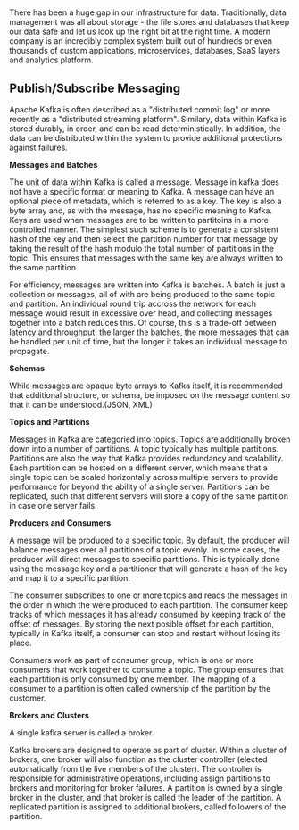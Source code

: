 # 

There has been a huge gap in our infrastructure for data. Traditionally, data management was all about storage - the file stores and databases that keep our data safe and let us look up the right bit at the right time. A modern company is an incredibly complex system built out of hundreds or even thousands of custom applications, microservices, databases, SaaS layers and analytics platform.

## Publish/Subscribe Messaging

Apache Kafka is often described as a "distributed commit log" or more recently as a "distributed streaming platform". Similary, data within Kafka is stored durably, in order, and can be read deterministically. In addition, the data can be distributed within the system to provide additional protections against failures.

**Messages and Batches**

The unit of data within Kafka is called a message. Message in kafka does not have a specific format or meaning to Kafka. A message can have an optional piece of metadata, which is referred to as a key. The key is also a byte array and, as with the message, has no specific meaning to Kafka. Keys are used when messages are to be written to partitoins in a more controlled manner. The simplest such scheme is to generate a consistent hash of the key and then select the partition number for that message by taking the result of the hash modulo the total number of partitions in the topic. This ensures that messages with the same key are always written to the same partition.

For efficiency, messages are written into Kafka is batches. A batch is just a collection or messages, all of with are being produced to the same topic and partition. An individual round trip accross the network for each message would result in excessive over head, and collecting messages together into a batch reduces this. Of course, this is a trade-off between latency and throughput: the larger the batches, the more messages that can be handled per unit of time, but the longer it takes an individual message to propagate.

**Schemas**

While messages are opaque byte arrays to Kafka itself, it is recommended that additional structure, or schema, be imposed on the message content so that it can be understood.(JSON, XML)

**Topics and Partitions**

Messages in Kafka are categoried into topics. Topics are additionally broken down into a number of partitions. A topic typically has multiple partitions. Partitions are also the way that Kafka provides redundancy and scalability. Each partition can be hosted on a different server, which means that a single topic can be scaled horizontally across multiple servers to provide performance for beyond the ability of a single server. Partitions can be replicated, such that different servers will store a copy of the same partition in case one server fails.

**Producers and Consumers**

A message will be produced to a specific topic. By default, the producer will balance messages over all partitions of a topic evenly. In some cases, the producer will direct messages to specific partitions. This is typically done using the message key and a partitioner that will generate a hash of the key and map it to a specific partition. 

The consumer subscribes to one or more topics and reads the messages in the order in which the were produced to each partition. The consumer keep tracks of which messages it has already consumed by keeping track of the offset of messages. By storing the next posible offset for each partition, typically in Kafka itself, a consumer can stop and restart without losing its place.

Consumers work as part of consumer group, which is one or more consumers that work together to consume a topic. The group ensures that each partition is only consumed by one member. The mapping of a consumer to a partition is often called ownership of the partition by the customer.

**Brokers and Clusters**

A single kafka server is called a broker. 

Kafka brokers are designed to operate as part of cluster. Within a cluster of brokers, one broker will also function as the cluster controller (elected automatically from the live members of the cluster). The controller is responsible for administrative operations, including assign partitions to brokers and monitoring for broker failures. A partition is owned by a single broker in the cluster, and that broker is called the leader of the partition. A replicated partition is assigned to additional brokers, called followers of the partition.